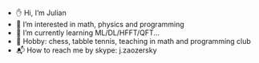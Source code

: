 - :hand: Hi, I’m Julian
- :dna: I’m interested in math, physics and programming
- :rocket: I’m currently learning ML/DL/HFFT/QFT...
- :ping_pong: Hobby: chess, tabble tennis, teaching in math and programming club
- :mailbox_with_mail: How to reach me by skype: j.zaozersky

<!---
zaozersky/zaozersky is a ✨ special ✨ repository because its `README.md` (this file) appears on your GitHub profile.
You can click the Preview link to take a look at your changes.
--->
